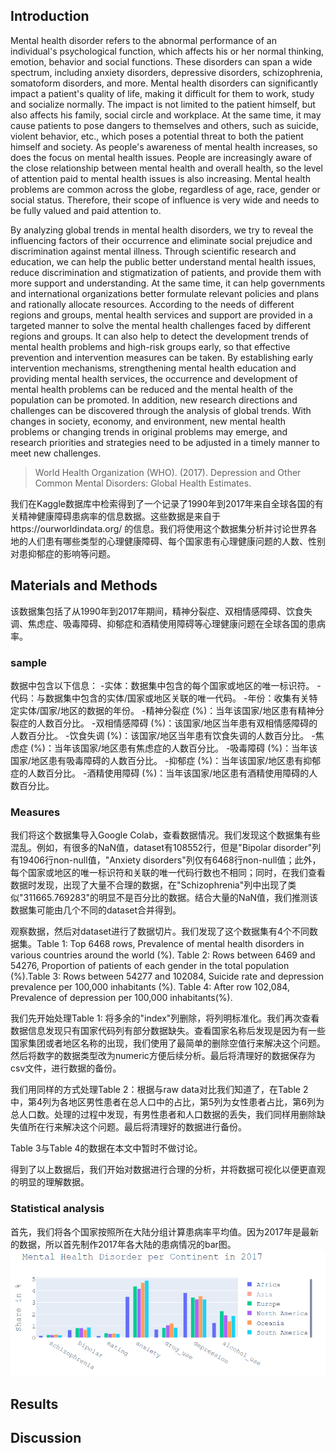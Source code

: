 ## Introduction

Mental health disorder refers to the abnormal performance of an individual's psychological function, which affects his or her normal thinking, emotion, behavior and social functions. These disorders can span a wide spectrum, including anxiety disorders, depressive disorders, schizophrenia, somatoform disorders, and more. Mental health disorders can significantly impact a patient's quality of life, making it difficult for them to work, study and socialize normally. The impact is not limited to the patient himself, but also affects his family, social circle and workplace. At the same time, it may cause patients to pose dangers to themselves and others, such as suicide, violent behavior, etc., which poses a potential threat to both the patient himself and society. As people's awareness of mental health increases, so does the focus on mental health issues. People are increasingly aware of the close relationship between mental health and overall health, so the level of attention paid to mental health issues is also increasing. Mental health problems are common across the globe, regardless of age, race, gender or social status. Therefore, their scope of influence is very wide and needs to be fully valued and paid attention to.

By analyzing global trends in mental health disorders, we try to reveal the influencing factors of their occurrence and eliminate social prejudice and discrimination against mental illness. Through scientific research and education, we can help the public better understand mental health issues, reduce discrimination and stigmatization of patients, and provide them with more support and understanding. At the same time, it can help governments and international organizations better formulate relevant policies and plans and rationally allocate resources. According to the needs of different regions and groups, mental health services and support are provided in a targeted manner to solve the mental health challenges faced by different regions and groups. It can also help to detect the development trends of mental health problems and high-risk groups early, so that effective prevention and intervention measures can be taken. By establishing early intervention mechanisms, strengthening mental health education and providing mental health services, the occurrence and development of mental health problems can be reduced and the mental health of the population can be promoted. In addition, new research directions and challenges can be discovered through the analysis of global trends. With changes in society, economy, and environment, new mental health problems or changing trends in original problems may emerge, and research priorities and strategies need to be adjusted in a timely manner to meet new challenges.
>World Health Organization (WHO). (2017). Depression and Other Common Mental Disorders: Global Health Estimates.

我们在Kaggle数据库中检索得到了一个记录了1990年到2017年来自全球各国的有关精神健康障碍患病率的信息数据。这些数据是来自于https://ourworldindata.org/ 的信息。我们将使用这个数据集分析并讨论世界各地的人们患有哪些类型的心理健康障碍、每个国家患有心理健康问题的人数、性别对患抑郁症的影响等问题。
## Materials and Methods
该数据集包括了从1990年到2017年期间，精神分裂症、双相情感障碍、饮食失调、焦虑症、吸毒障碍、抑郁症和酒精使用障碍等心理健康问题在全球各国的患病率。

### sample
数据中包含以下信息：
-实体：数据集中包含的每个国家或地区的唯一标识符。
-代码：与数据集中包含的实体/国家或地区关联的唯一代码。
-年份：收集有关特定实体/国家/地区的数据的年份。
-精神分裂症 (%)：当年该国家/地区患有精神分裂症的人数百分比。
-双相情感障碍 (%)：该国家/地区当年患有双相情感障碍的人数百分比。
-饮食失调 (%)：该国家/地区当年患有饮食失调的人数百分比。
-焦虑症 (%)：当年该国家/地区患有焦虑症的人数百分比。
-吸毒障碍 (%)：当年该国家/地区患有吸毒障碍的人数百分比。
-抑郁症 (%)：当年该国家/地区患有抑郁症的人数百分比。
-酒精使用障碍 (%)：当年该国家/地区患有酒精使用障碍的人数百分比。
### Measures
我们将这个数据集导入Google Colab，查看数据情况。我们发现这个数据集有些混乱。例如，有很多的NaN值，dataset有108552行，但是"Bipolar disorder"列有19406行non-null值，"Anxiety disorders"列仅有6468行non-null值；此外，每个国家或地区的唯一标识符和关联的唯一代码行数也不相同；同时，在我们查看数据时发现，出现了大量不合理的数据，在"Schizophrenia"列中出现了类似"311665.769283"的明显不是百分比的数据。结合大量的NaN值，我们推测该数据集可能由几个不同的dataset合并得到。

观察数据，然后对dataset进行了数据切片。我们发现了这个数据集有4个不同数据集。Table 1: Top 6468 rows, Prevalence of mental health disorders in various countries around the world (%). Table 2: Rows between 6469 and 54276, Proportion of patients of each gender in the total population (%).Table 3: Rows between 54277 and 102084, Suicide rate and depression prevalence per 100,000 inhabitants (%). Table 4: After row 102,084, Prevalence of depression per 100,000 inhabitants(%).

我们先开始处理Table 1: 将多余的"index"列删除，将列明标准化。我们再次查看数据信息发现只有国家代码列有部分数据缺失。查看国家名称后发现是因为有一些国家集团或者地区名称的出现，我们使用了最简单的删除空值行来解决这个问题。然后将数字的数据类型改为numeric方便后续分析。最后将清理好的数据保存为csv文件，进行数据的备份。

我们用同样的方式处理Table 2：根据与raw data对比我们知道了，在Table 2中，第4列为各地区男性患者在总人口中的占比，第5列为女性患者占比，第6列为总人口数。处理的过程中发现，有男性患者和人口数据的丢失，我们同样用删除缺失值所在行来解决这个问题。最后将清理好的数据进行备份。

Table 3与Table 4的数据在本文中暂时不做讨论。

得到了以上数据后，我们开始对数据进行合理的分析，并将数据可视化以便更直观的明显的理解数据。
### Statistical analysis
首先，我们将各个国家按照所在大陆分组计算患病率平均值。因为2017年是最新的数据，所以首先制作2017年各大陆的患病情况的bar图。
![Disease situation in various continents in 2017](/2017.png)


## Results



## Discussion
